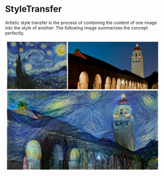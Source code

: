 # StyleTransfer

Artistic style transfer is the process of combining the content of one image into the style of another. The following image summarizes the concept perfectly.

![Alt text](Images/stanford.png?raw=true "Title")

